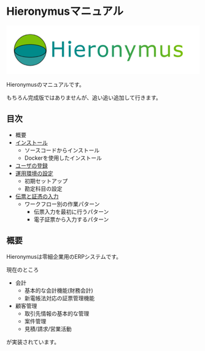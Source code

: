 # Hieronymusマニュアル
![Hieronymuslogo](./images/github-logo.png)

Hieronymusのマニュアルです。

もちろん完成版ではありませんが、追い追い追加して行きます。

## 目次

* 概要
* [インストール](./install.md)
  * ソースコードからインストール
  * Dockerを使用したインストール
* [ユーザの登録](./user.md)
* [運用環境の設定](./initial.md)
  * 初期セットアップ
  * 勘定科目の設定
* [伝票と証憑の入力](./corssslip.md)
  * ワークフロー別の作業パターン
    * 伝票入力を最初に行うパターン
    * 電子証票から入力するパターン

## 概要

Hieronymusは零細企業用のERPシステムです。

現在のところ

* 会計
  * 基本的な会計機能(財務会計)
  * 新電帳法対応の証票管理機能
* 顧客管理
  * 取引先情報の基本的な管理
  * 案件管理
  * 見積/請求/営業活動

が実装されています。


